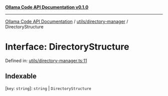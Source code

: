 [**Ollama Code API Documentation v0.1.0**](../../../README.md)

***

[Ollama Code API Documentation](../../../modules.md) / [utils/directory-manager](../README.md) / DirectoryStructure

# Interface: DirectoryStructure

Defined in: [utils/directory-manager.ts:11](https://github.com/erichchampion/ollama-code/blob/7cb16a799388255e370257cbe049454367b41fec/ollama-code/src/utils/directory-manager.ts#L11)

## Indexable

\[`key`: `string`\]: `string` \| `DirectoryStructure`
